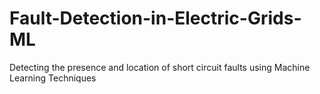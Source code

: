 # Fault-Detection-in-Electric-Grids-ML
Detecting the presence and location of short circuit faults using Machine Learning Techniques

